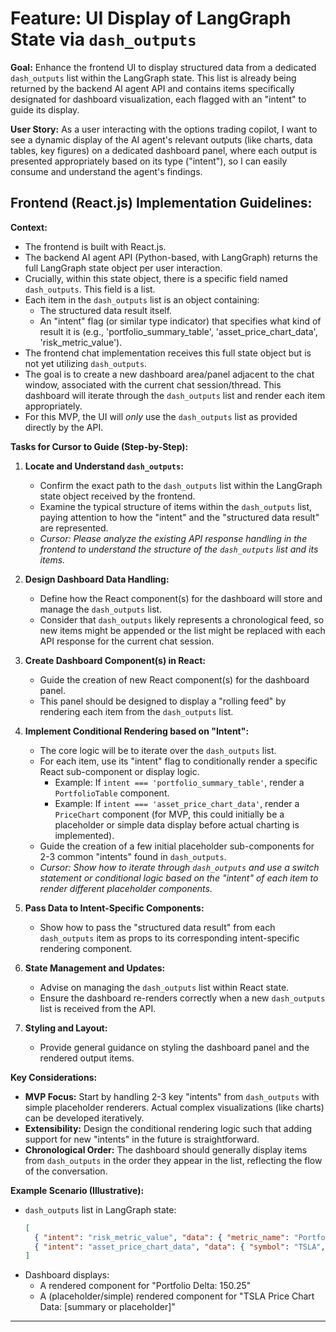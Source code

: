 # Feature: UI Display of LangGraph State via `dash_outputs`

**Goal:** Enhance the frontend UI to display structured data from a dedicated `dash_outputs` list within the LangGraph state. This list is already being returned by the backend AI agent API and contains items specifically designated for dashboard visualization, each flagged with an "intent" to guide its display.

**User Story:** As a user interacting with the options trading copilot, I want to see a dynamic display of the AI agent's relevant outputs (like charts, data tables, key figures) on a dedicated dashboard panel, where each output is presented appropriately based on its type ("intent"), so I can easily consume and understand the agent's findings.

## Frontend (React.js) Implementation Guidelines:

**Context:**
*   The frontend is built with React.js.
*   The backend AI agent API (Python-based, with LangGraph) returns the full LangGraph state object per user interaction.
*   Crucially, within this state object, there is a specific field named `dash_outputs`. This field is a list.
*   Each item in the `dash_outputs` list is an object containing:
    *   The structured data result itself.
    *   An "intent" flag (or similar type indicator) that specifies what kind of result it is (e.g., 'portfolio_summary_table', 'asset_price_chart_data', 'risk_metric_value').
*   The frontend chat implementation receives this full state object but is not yet utilizing `dash_outputs`.
*   The goal is to create a new dashboard area/panel adjacent to the chat window, associated with the current chat session/thread. This dashboard will iterate through the `dash_outputs` list and render each item appropriately.
*   For this MVP, the UI will *only* use the `dash_outputs` list as provided directly by the API.

**Tasks for Cursor to Guide (Step-by-Step):**

1.  **Locate and Understand `dash_outputs`:**
    *   Confirm the exact path to the `dash_outputs` list within the LangGraph state object received by the frontend.
    *   Examine the typical structure of items within the `dash_outputs` list, paying attention to how the "intent" and the "structured data result" are represented.
    *   *Cursor: Please analyze the existing API response handling in the frontend to understand the structure of the `dash_outputs` list and its items.*

2.  **Design Dashboard Data Handling:**
    *   Define how the React component(s) for the dashboard will store and manage the `dash_outputs` list.
    *   Consider that `dash_outputs` likely represents a chronological feed, so new items might be appended or the list might be replaced with each API response for the current chat session.

3.  **Create Dashboard Component(s) in React:**
    *   Guide the creation of new React component(s) for the dashboard panel.
    *   This panel should be designed to display a "rolling feed" by rendering each item from the `dash_outputs` list.

4.  **Implement Conditional Rendering based on "Intent":**
    *   The core logic will be to iterate over the `dash_outputs` list.
    *   For each item, use its "intent" flag to conditionally render a specific React sub-component or display logic.
        *   Example: If `intent === 'portfolio_summary_table'`, render a `PortfolioTable` component.
        *   Example: If `intent === 'asset_price_chart_data'`, render a `PriceChart` component (for MVP, this could initially be a placeholder or simple data display before actual charting is implemented).
    *   Guide the creation of a few initial placeholder sub-components for 2-3 common "intents" found in `dash_outputs`.
    *   *Cursor: Show how to iterate through `dash_outputs` and use a switch statement or conditional logic based on the "intent" of each item to render different placeholder components.*

5.  **Pass Data to Intent-Specific Components:**
    *   Show how to pass the "structured data result" from each `dash_outputs` item as props to its corresponding intent-specific rendering component.

6.  **State Management and Updates:**
    *   Advise on managing the `dash_outputs` list within React state.
    *   Ensure the dashboard re-renders correctly when a new `dash_outputs` list is received from the API.

7.  **Styling and Layout:**
    *   Provide general guidance on styling the dashboard panel and the rendered output items.

**Key Considerations:**

*   **MVP Focus:** Start by handling 2-3 key "intents" from `dash_outputs` with simple placeholder renderers. Actual complex visualizations (like charts) can be developed iteratively.
*   **Extensibility:** Design the conditional rendering logic such that adding support for new "intents" in the future is straightforward.
*   **Chronological Order:** The dashboard should generally display items from `dash_outputs` in the order they appear in the list, reflecting the flow of the conversation.

**Example Scenario (Illustrative):**
*   `dash_outputs` list in LangGraph state:
    ```json
    [
      { "intent": "risk_metric_value", "data": { "metric_name": "Portfolio Delta", "value": "150.25" } },
      { "intent": "asset_price_chart_data", "data": { "symbol": "TSLA", "prices": [...] } }
    ]
    ```
*   Dashboard displays:
    *   A rendered component for "Portfolio Delta: 150.25"
    *   A (placeholder/simple) rendered component for "TSLA Price Chart Data: [summary or placeholder]"

---